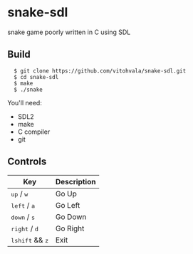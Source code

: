 # snake-sdl
snake game poorly written in C using SDL

## Build
```console
  $ git clone https://github.com/vitohvala/snake-sdl.git
  $ cd snake-sdl
  $ make
  $ ./snake
```
You'll need:
  * SDL2
  * make
  * C compiler 
  * git
## Controls

| Key                               | Description |
| ---                               | ----------- |
| <kbd>up</kbd> / <kbd>w</kbd>      | Go Up       |
| <kbd>left</kbd> / <kbd>a</kbd>    | Go Left     |
| <kbd>down</kbd> / <kbd>s</kbd>    | Go Down     |
| <kbd>right</kbd> / <kbd>d</kbd>   | Go Right    |
| <kbd>lshift</kbd> && <kbd>z</kbd> | Exit        |
